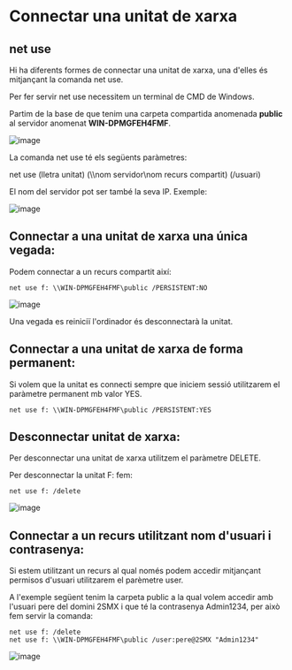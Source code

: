 # Connectar una unitat de xarxa

## net use

Hi ha diferents formes de connectar una unitat de xarxa, una d'elles és mitjançant la comanda net use.

Per fer servir net use necessitem un terminal de CMD de Windows.

Partim de la base de que tenim una carpeta compartida anomenada **public** al servidor anomenat **WIN-DPMGFEH4FMF**.

![image](https://github.com/XaSaFa/MP04/assets/110727546/c603ea50-b6da-4281-b1d7-e956f455ce53)

La comanda net use té els següents paràmetres:

net use (lletra unitat) (\\\nom servidor\nom recurs compartit) (/usuari)

El nom del servidor pot ser també la seva IP. Exemple:

![image](https://github.com/XaSaFa/MP04/assets/110727546/9f4af515-ae41-4543-bced-b5c3239adcb9)

## Connectar a una unitat de xarxa una única vegada:

Podem connectar a un recurs compartit així:

```
net use f: \\WIN-DPMGFEH4FMF\public /PERSISTENT:NO
```

![image](https://github.com/XaSaFa/MP04/assets/110727546/d6a22411-e966-45c4-a80d-6c48d6556316)

Una vegada es reiniciï l'ordinador és desconnectarà la unitat.

## Connectar a una unitat de xarxa de forma permanent:

Si volem que la unitat es connecti sempre que iniciem sessió utilitzarem el paràmetre permanent mb valor YES.

```
net use f: \\WIN-DPMGFEH4FMF\public /PERSISTENT:YES
```

## Desconnectar unitat de xarxa:

Per desconnectar una unitat de xarxa utilitzem el paràmetre DELETE.

Per desconnectar la unitat F: fem:

```
net use f: /delete
```

![image](https://github.com/XaSaFa/MP04/assets/110727546/f3c63e39-d806-4e0f-8237-bd42ee99d528)

## Connectar a un recurs utilitzant nom d'usuari i contrasenya:

Si estem utilitzant un recurs al qual només podem accedir mitjançant permisos d'usuari utilitzarem el parèmetre user.

A l'exemple següent tenim la carpeta public a la qual volem accedir amb l'usuari pere del domini 2SMX i que té la contrasenya Admin1234, per això fem servir la comanda:

```
net use f: /delete
net use f: \\WIN-DPMGFEH4FMF\public /user:pere@2SMX "Admin1234"
```

![image](https://github.com/XaSaFa/MP04/assets/110727546/c13a4785-ebc1-483f-ade7-8182970837aa)

